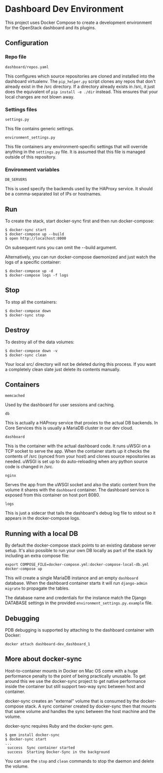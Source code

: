 # Dashboard Dev Environment

This project uses Docker Compose to create a development environment
for the OpenStack dashboard and its plugins.


## Configuration

### Repo file

`dashboard/repos.yaml`

This configures which source repositories are cloned and installed
into the dashboard virtualenv. The `pip_helper.py` script clones
any repos that don't already exist in the /src directory. If a directory
already exists in /src, it just does the equivalent of `pip install -e ./dir`
instead. This ensures that your local changes are not blown away.

### Settings files

`settings.py`

This file contains generic settings.

`environment_settings.py`

This file containers any environment-specific settings that
will override anything in the `settings.py` file. It is assumed
that this file is managed outside of this repository.


### Environment variables

`DB_SERVERS`

This is used specify the backends used by the HAProxy service.
It should be a comma-separated list of IPs or hostnames.


## Run

To create the stack, start docker-sync first and then run docker-compose:

    $ docker-sync start
    $ docker-compose up --build
    $ open http://localhost:8000

On subsequent runs you can omit the --build argument.

Alternatively, you can run docker-compose daemonized and
just watch the logs of a specific container:

    $ docker-compose up -d
    $ docker-compose logs -f logs


## Stop

To stop all the containers:

    $ docker-compose down
    $ docker-sync stop


## Destroy

To destroy all of the data volumes:

    $ docker-compose down -v
    $ docker-sync clean

Your local src/ directory will not be deleted during this process.
If you want a completely clean slate just delete its contents manually.

## Containers

`memcached`

Used by the dashboard for user sessions and caching.

`db`

This is actually a HAProxy service that proxies to
the actual DB backends. In Core Services this is usually
a MariaDB cluster in our dev cloud.

`dashboard`

This is the container with the actual dashboard code. It runs
uWSGI on a TCP socket to serve the app. When the container starts
up it checks the contents of /src (synced from your host) and clones
source repositories as needed. uWSGI is set up to do auto-reloading
when any python source code is changed in /src.

`nginx`

Serves the app from the uWSGI socket and also the static content from the
volume it shares with the `dashboard` container. The dashboard service is
exposed from this container on host port 8080.

`logs`

This is just a sidecar that tails the dashboard's debug log file to stdout
so it appears in the docker-compose logs.


## Running with a local DB

By default the docker-compose stack points to an existing database server
setup. It's also possible to run your own DB locally as part of the stack
by including an extra compose file:

    export COMPOSE_FILE=docker-compose.yml:docker-compose-local-db.yml
    docker-compose up

This will create a single MariaDB instance and an empty `dashboard` database.
When the dashboard container starts it will run `django-admin migrate` to
propagate the tables.

The database name and credentials for the instance match the Django DATABASE
settings in the provided `environment_settings.py.example` file.


## Debugging

PDB debugging is supported by attaching to the dashboard container with Docker:

    docker attach dashboard-dev_dashboard_1


## More about docker-sync

Host-to-container mounts in Docker on Mac OS come with a huge
performance penalty to the point of being practically unusable.
To get around this we use the docker-sync project to get native
performance inside the container but still support two-way sync
between host and container.

docker-sync creates an "external" volume that is consumed by the
docker-compose stack. A sync container created by docker-sync then
that mounts that same volume and handles the sync between the host
machine and the volume.

docker-sync requires Ruby and the docker-sync gem.

    $ gem install docker-sync
    $ docker-sync start
    ...
     success  Sync container started
     success  Starting Docker-Sync in the background

You can use the `stop` and `clean` commands to stop the daemon
and delete the volume.
